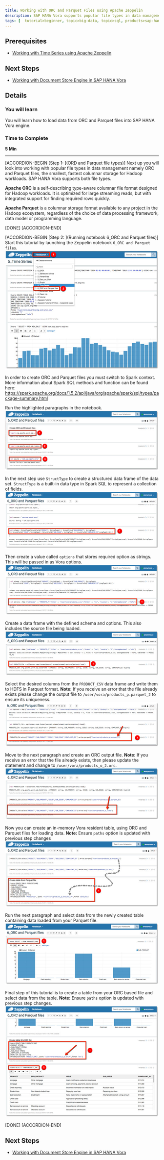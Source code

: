 ```yaml
---
title: Working with ORC and Parquet Files using Apache Zeppelin
description: SAP HANA Vora supports popular file types in data management namely ORC and Parquet files
tags: [  tutorial>beginner, topic>big-data, topic>sql, products>sap-hana-vora ]
---
```


## Prerequisites  
 - [Working with Time Series using Apache Zeppelin](http://www.sap.com/developer/tutorials/vora-cal-zeppelin5.html)


## Next Steps
 - [Working with Document Store Engine in SAP HANA Vora](http://www.sap.com/developer/tutorials/vora-cal-zeppelin7.html)

## Details
### You will learn  
You will learn how to load data from ORC and Parquet files into SAP HANA Vora engine.

### Time to Complete
**5 Min**

---

[ACCORDION-BEGIN [Step 1: ](ORD and Parquet file types)]
Next up you will look into working with popular file types in data management namely ORC and Parquet files, the smallest, fastest columnar storage for Hadoop workloads. SAP HANA Vora supports both file types.

**Apache ORC** is a self-describing type-aware columnar file format designed for Hadoop workloads. It is optimized for large streaming reads, but with integrated support for finding required rows quickly.

**Apache Parquet** is a columnar storage format available to any project in the Hadoop ecosystem, regardless of the choice of data processing framework, data model or programming language.

[DONE]
[ACCORDION-END]

[ACCORDION-BEGIN [Step 2: ](Running notebook 6_ORC and Parquet files)]
Start this tutorial by launching the Zeppelin notebook `6_ORC and Parquet files`.
![Open Notebook](zep6_01.jpg)

In order to create ORC and Parquet files you must switch to Spark context. More information about Spark SQL methods and function can be found here:
https://spark.apache.org/docs/1.5.2/api/java/org/apache/spark/sql/types/package-summary.html

Run the highlighted paragraphs in the notebook.
![Create files](zep6_02.jpg)

In the next step use `StructType` to create a structured data frame of the data set. `StructType` is a built-in data type in Spark SQL to represent a collection of fields.
![StructType](zep6_03.jpg)

Then create a value called `options` that stores required option as strings. This will be passed in as Vora options.
![Vora options](zep6_04.jpg)

Create a data frame with the defined schema and options. This also includes the source file being loaded.
![Create a data frame](zep6_05.jpg)

Select the desired columns from the `PRODUCT_CSV` data frame and write them to HDFS in Parquet format. **Note:** If you receive an error that the file already exists please change the output file to `/user/vora/products_p.parquet_2` to ensure its uniqueness.
![Write to Parquet](zep6_06.jpg)

Move to the next paragraph and create an ORC output file. **Note:** If you receive an error that the file already exists, then please update the statement and change to `/user/vora/products_o_2.orc`.
![Write to ORC](zep6_07.jpg)

Now you can create an in-memory Vora resident table, using ORC and Parquet files for loading data. **Note:** Ensure `paths` option is updated with previous step changes
![Create tables](zep6_08.jpg)

Run the next paragraph and select data from the newly created table containing data loaded from your Parquet file.
![Select from table - Parquet](zep6_09.jpg)

Final step of this tutorial is to create a table from your ORC based file and select data from the table. **Note:** Ensure `paths` option is updated with previous step changes.
![Select from table - ORC](zep6_10.jpg)

[DONE]
[ACCORDION-END]


## Next Steps
 - [Working with Document Store Engine in SAP HANA Vora](http://www.sap.com/developer/tutorials/vora-cal-zeppelin7.html)
